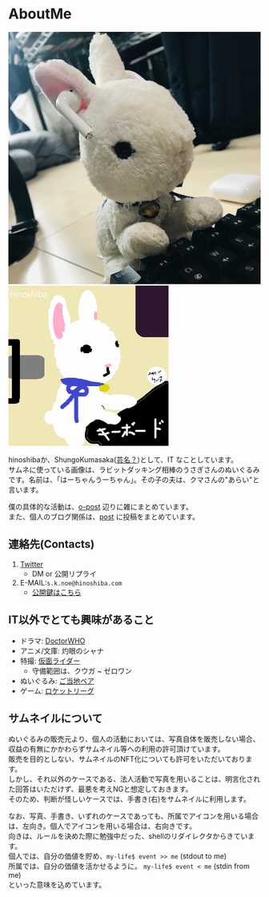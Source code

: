 AboutMe
===

![img/avatar.jpg](./img/avatar.jpg)![img/avatar.png](./img/avatar.png)  

hinoshibaか、ShungoKumasaka([芸名？](https://hinoshiba.hatenablog.com/entry/2019/11/17/100616))として、IT なことしています。  
サムネに使っている画像は、ラビットダッキング相棒のうさぎさんのぬいぐるみです。名前は、「はーちゃんうーちゃん」。その子の夫は、クマさんの"あらい"と言います。  

僕の具体的な活動は、[o-post](./o-post/) 辺りに雑にまとめています。  
また、個人のブログ関係は、[post](./post/) に投稿をまとめています。  

## 連絡先(Contacts)
1. [Twitter](https://twitter.com/hinoshiba)
	* DM or 公開リプライ
2. E-MAIL:`s.k.noe@hinoshiba.com`
	* [公開鍵はこちら](./pubkeys/)

## IT以外でとても興味があること

* ドラマ: [DoctorWHO](https://www.doctorwho.tv/)
* アニメ/文庫: 灼眼のシャナ
* 特撮: [仮面ライダー](https://www.kamen-rider-official.com/collections)
	* 守備範囲は、クウガ ~ ゼロワン
* ぬいぐるみ: [ご当地ベア](https://www.fujisey.com/gotouchibear/)
* ゲーム: [ロケットリーグ](https://www.rocketleague.com/)

## サムネイルについて
ぬいぐるみの販売元より、個人の活動においては、写真自体を販売しない場合、収益の有無にかかわらずサムネイル等への利用の許可頂けています。  
販売を目的としない、サムネイルのNFT化についても許可をいただいております。  
しかし、それ以外のケースである、法人活動で写真を用いることは、明言化された回答はいただけず、最悪を考えNGと想定しておきます。  
そのため、判断が怪しいケースでは、手書き(右)をサムネイルに利用します。  

なお、写真、手書き、いずれのケースであっても、所属でアイコンを用いる場合は、左向き。個人でアイコンを用いる場合は、右向きです。  
向きは、ルールを決めた際に勉強中だった、shellのリダイレクタからきています。  
個人では、自分の価値を貯め、`my-life$ event >> me` (stdout to me)  
所属では、自分の価値を活かせるように。 `my-life$ event < me` (stdin from me)  
といった意味を込めています。  
